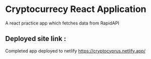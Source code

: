# Cryptocurrecy React Application

A react practice app which fetches data from RapidAPI

## Deployed site link :

Completed app deployed to netlify
https://cryptocyprus.netlify.app/
